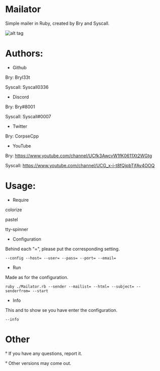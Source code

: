 # Mailator

Simple mailer in Ruby, created by Bry and Syscall.

![alt tag](https://cdn.discordapp.com/attachments/744257593463013379/764226912997474334/Mailator.jpg)

# Authors: 

- Github

Bry: Bryl33t

Syscall: Syscall0336

- Discord

Bry: Bry#8001

Syscall: Syscall#0007

- Twitter

Bry: CorpseCpp

- YouTube

Bry: https://www.youtube.com/channel/UCfk3AwcvW1fK0611Xt2WGtg

Syscall: https://www.youtube.com/channel/UCG_x-i-t8fQjpbTjfAv4OOQ

# Usage:

- Require 

colorize

pastel

tty-spinner

- Configuration

Behind each "=", please put the corresponding setting.

`
--config --host= --user= --pass= --port= --email=
`

- Run

Made as for the configuration.

`
ruby ./Mailator.rb --sender --mailist= --html= --subject= --senderfrom= --start
`

- Info

This and to show se you have enter the configuration.

`
--info
`
# Other

° If you have any questions, report it.

° Other versions may come out.
